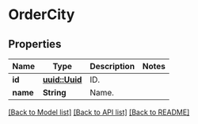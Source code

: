 # OrderCity

## Properties

Name | Type | Description | Notes
------------ | ------------- | ------------- | -------------
**id** | [**uuid::Uuid**](uuid::Uuid.md) | ID. | 
**name** | **String** | Name. | 

[[Back to Model list]](../README.md#documentation-for-models) [[Back to API list]](../README.md#documentation-for-api-endpoints) [[Back to README]](../README.md)


